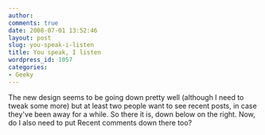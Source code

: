 ```yaml
---
author:
comments: true
date: 2008-07-01 13:52:46
layout: post
slug: you-speak-i-listen
title: You speak, I listen
wordpress_id: 1057
categories:
- Geeky
---
```


The new design seems to be going down pretty well (although I need to tweak some more) but at least two people want to see recent posts, in case they've been away for a while. So there it is, down below on the right. Now, do I also need to put Recent comments down there too?

